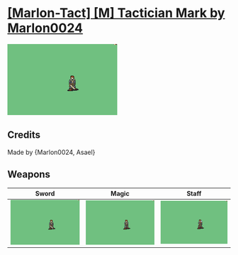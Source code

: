 # [\[Marlon-Tact\] \[M\] Tactician Mark by Marlon0024](./)

<img src="./1.%20Sword/Sword_000.png" alt="[Marlon-Tact] [M] Tactician Mark by Marlon0024 standing" />

## Credits

Made by {Marlon0024, Asael}

## Weapons


|Sword |Magic |Staff |
|  :---: | :---: | :---: |
| <img alt="Sword animation" src="./1.%20Sword/Sword.gif" /> | <img alt="Magic animation" src="./6.%20Magic/Magic.gif" /> | <img alt="Staff animation" src="./7.%20Staff/Staff.gif" /> |
